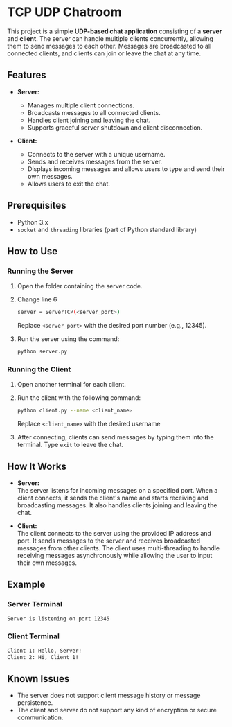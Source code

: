 # TCP UDP Chatroom

This project is a simple **UDP-based chat application** consisting of a **server** and **client**. The server can handle multiple clients concurrently, allowing them to send messages to each other. Messages are broadcasted to all connected clients, and clients can join or leave the chat at any time.

## Features

- **Server:**
  - Manages multiple client connections.
  - Broadcasts messages to all connected clients.
  - Handles client joining and leaving the chat.
  - Supports graceful server shutdown and client disconnection.

- **Client:**
  - Connects to the server with a unique username.
  - Sends and receives messages from the server.
  - Displays incoming messages and allows users to type and send their own messages.
  - Allows users to exit the chat.

## Prerequisites

- Python 3.x
- `socket` and `threading` libraries (part of Python standard library)

## How to Use

### Running the Server
1. Open the folder containing the server code.
2. Change line 6
   ```bash
   server = ServerTCP(<server_port>)
   ```
   Replace `<server_port>` with the desired port number (e.g., 12345).
   
3. Run the server using the command:
   ```bash
   python server.py
   ```

### Running the Client
1. Open another terminal for each client.
2. Run the client with the following command:
   ```bash
   python client.py --name <client_name>
   ```
   Replace `<client_name>` with the desired username

3. After connecting, clients can send messages by typing them into the terminal. Type `exit` to leave the chat.

## How It Works

- **Server:**  
  The server listens for incoming messages on a specified port. When a client connects, it sends the client's name and starts receiving and broadcasting messages. It also handles clients joining and leaving the chat.
  
- **Client:**  
  The client connects to the server using the provided IP address and port. It sends messages to the server and receives broadcasted messages from other clients. The client uses multi-threading to handle receiving messages asynchronously while allowing the user to input their own messages.

## Example

### Server Terminal
```bash
Server is listening on port 12345
```

### Client Terminal
```bash
Client 1: Hello, Server!
Client 2: Hi, Client 1!
```

## Known Issues

- The server does not support client message history or message persistence.
- The client and server do not support any kind of encryption or secure communication.
